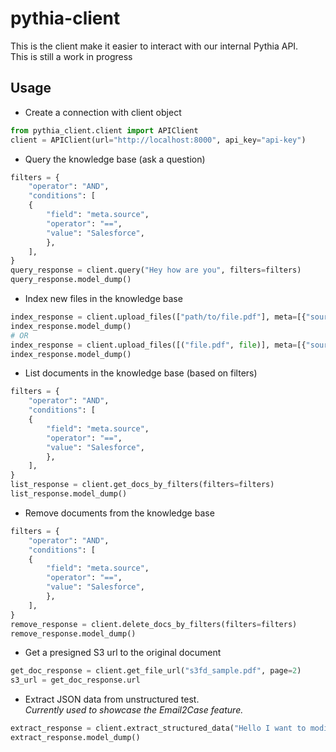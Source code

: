 # pythia-client
This is the client make it easier to interact with our internal Pythia API.  
This is still a work in progress 
## Usage
* Create a connection with client object
```python
from pythia_client.client import APIClient
client = APIClient(url="http://localhost:8000", api_key="api-key")
```
* Query the knowledge base (ask a question)
```python
filters = {
    "operator": "AND",
    "conditions": [
    {
        "field": "meta.source",
        "operator": "==",
        "value": "Salesforce",
        },
    ],
}
query_response = client.query("Hey how are you", filters=filters)
query_response.model_dump()
```

* Index new files in the knowledge base
```python
index_response = client.upload_files(["path/to/file.pdf"], meta=[{"source": "Salesforce"}], indexing_mode="unstructured")
index_response.model_dump()
# OR
index_response = client.upload_files([("file.pdf", file)], meta=[{"source": "Salesforce"}], indexing_mode="unstructured")
index_response.model_dump()
```

* List documents in the knowledge base (based on filters)
```python
filters = {
    "operator": "AND",
    "conditions": [
    {
        "field": "meta.source",
        "operator": "==",
        "value": "Salesforce",
        },
    ],
}
list_response = client.get_docs_by_filters(filters=filters)
list_response.model_dump()
```

* Remove documents from the knowledge base
```python
filters = {
    "operator": "AND",
    "conditions": [
    {
        "field": "meta.source",
        "operator": "==",
        "value": "Salesforce",
        },
    ],
}
remove_response = client.delete_docs_by_filters(filters=filters)
remove_response.model_dump()
```

* Get a presigned S3 url to the original document
```python
get_doc_response = client.get_file_url("s3fd_sample.pdf", page=2)
s3_url = get_doc_response.url
```

* Extract JSON data from unstructured test.  
*Currently used to showcase the Email2Case feature.*
```python
extract_response = client.extract_structured_data("Hello I want to modify the delivery date of order FR73681920")
extract_response.model_dump()
```